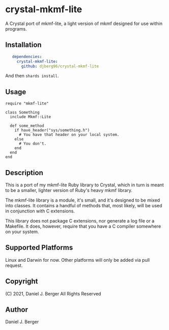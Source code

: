 # crystal-mkmf-lite

A Crystal port of mkmf-lite, a light version of mkmf designed for use within programs.

## Installation
```yaml
   dependencies:
     crystal-mkmf-lite:
       github: djberg96/crystal-mkmf-lite
```

And then `shards install`.

## Usage

```crystal
require "mkmf-lite"

class Something
  include Mkmf::Lite

  def some_method
    if have_header("sys/something.h")
      # You have that header on your local system.
    else
      # You don't.
    end
  end
end
```

## Description
This is a port of my mkmf-lite Ruby library to Crystal, which in turn is
meant to be a smaller, lighter version of Ruby's heavy mkmf library.

The mkmf-lite library is a module, it's small, and it's designed to be mixed
into classes. It contains a handful of methods that, most likely, will be
used in conjunction with C extensions.

This library does not package C extensions, nor generate a log file or a
Makefile. It does, however, require that you have a C compiler somewhere on
your system.

## Supported Platforms
Linux and Darwin for now. Other platforms will only be added via
pull request.

## Copyright
(C) 2021, Daniel J. Berger
All Rights Reserved

## Author
Daniel J. Berger
